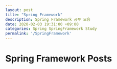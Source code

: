 ```yaml
---
layout: post
title: "Spring Framework"
description: Spring Framework 공부 모음
date: 2020-02-03 19:31:00 +09:00
categories: Spring SpringFramework Study
permalink: '/SpringFramework'
---
```



# Spring Framework Posts
  
  
  

